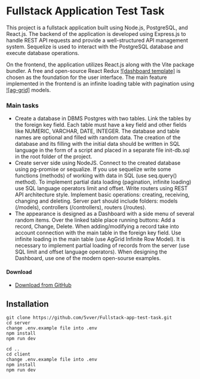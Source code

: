 # Fullstack Application Test Task

This project is a fullstack application built using Node.js, PostgreSQL, and React.js. The backend of the application is developed using Express.js to handle REST API requests and provide a well-structured API management system. Sequelize is used to interact with the PostgreSQL database and execute database operations.

On the frontend, the application utilizes React.js along with the Vite package bundler. A free and open-source React Redux [![dashboard template]](https://github.com/codedthemes/mantis-free-react-admin-template) is chosen as the foundation for the user interface. The main feature implemented in the frontend is an infinite loading table with pagination using [![ag-grid]](https://www.ag-grid.com/) models.

### Main tasks

- Create a database in DBMS Postgres with two tables. Link the tables by the foreign key field. Each table must have a key field and other fields like NUMERIC, VARCHAR, DATE, INTEGER. The database and table names are optional and filled with random data. The creation of the database and its filling with the initial data should be written in SQL language in the form of a script and placed in a separate file init-db.sql in the root folder of the project.
- Create server side using NodeJS. Connect to the created database using pg-promise or sequalize. If you use sequelize write some functions (methods) of working with data in SQL (use seq.query() method). 
To implement partial data loading (pagination, infinite loading) use SQL language operators limit and offset. Write routers using REST API architecture style. Implement basic operations: creating, receiving, changing and deleting. Server part should include folders: models (/models), controllers (/controllers), routers (/routes).
- The appearance is designed as a Dashboard with a side menu of several random items. Over the linked table place running buttons: Add a record, Change, Delete. When adding/modifying a record take into account connection with the main table in the foreign key field. Use infinite loading in the main table (use AgGrid Infinite Row Model). It is necessary to implement partial loading of records from the server (use SQL limit and offset language operators). When designing the Dashboard, use one of the modern open-sourse examples.

#### Download

- [Download from GitHub](https://github.com/5vver/Fullstack-app-test-task.git)

## Installation

```
git clone https://github.com/5vver/Fullstack-app-test-task.git
cd server
change .env.example file into .env
npm install
npm run dev

cd ..
cd client
change .env.example file into .env
npm install
npm run dev
```